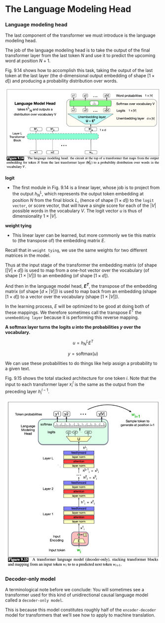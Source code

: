 # The Language Modeling Head

### Language modeling head

The last component of the transformer we must introduce is the language modeling head.

The job of the language modeling head is to take the output of the final transformer layer from the last token $N$ and use it to predict the upcoming word at position $N + 1$.

Fig. 9.14 shows how to accomplish this task, taking the output of the last token at the last layer (the d-dimensional output embedding of shape $[1 × d]$) and producing a probability distribution over words.

![Language modeling head](./images/language-modeling-head.png)


**logit**
- The first module in Fig. 9.14 is a linear layer, whose job is to project from the output $h^{L}_N$, which represents the output token embedding at position $N$ from the final block $L$, (hence of shape $[1×d]$) to the `logit vector`, or score vector, that will have a single score for each of the $|V|$ possible words in the vocabulary $V$. The logit vector $u$ is thus of dimensionality $1×|V|$.


**weight tying**
- This linear layer can be learned, but more commonly we tie this matrix to (the transpose of) the embedding matrix $E$.

Recall that in `weight tying`, we use the same weights for two different matrices in the model.

Thus at the input stage of the transformer the embedding matrix (of shape $[ | V | ×d]$) is used to map from a one-hot vector over the vocabulary (of shape $[1 × |V|]$) to an embedding (of shape $[1 × d]$). 

And then in the language model head, **$E^T$**, the transpose of the embedding matrix (of shape $[d × | V | ]$) is used to map back from an embedding (shape $[1×d]$) to a vector over the vocabulary (shape $[1× | V | ]$). 

In the learning process, $E$ will be optimized to be good at doing both of these mappings. We therefore sometimes call the transpose $E^T$ the `unembedding layer` because it is performing this reverse mapping.

**A softmax layer turns the logits $u$ into the probabilities $y$ over the vocabulary.**

$$
u = h^{L}_N E^T
$$  

$$
y = \text{softmax}(u)
$$

We can use these probabilities to do things like help assign a probability to a given text.

Fig. 9.15 shows the total stacked architecture for one token $i$. Note that the input to each transformer layer $x^{l}_i$ is the same as the output from the preceding layer $h^{l-1}_i$.

![Language modeling head](./images/language-modeling-head-1.png)


### Decoder-only model
A terminological note before we conclude: You will sometimes see a transformer used for this kind of unidirectional causal language model called a `decoder-only model`.

This is because this model constitutes roughly half of the `encoder-decoder` model for transformers that we’ll see how to apply to machine translation.











